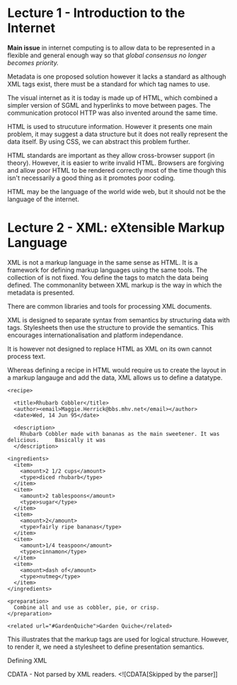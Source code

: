 Lecture 1 - Introduction to the Internet
=========

**Main issue** in internet computing is to allow data to be represented in a flexible and general enough way so that *global consensus no longer becomes priority.*

Metadata is one proposed solution however it lacks a standard as although XML tags exist, there must be a standard for which tag names to use.


The visual internet as it is today is made up of HTML, which combined a simpler version of SGML and hyperlinks to move between pages. The communication protocol HTTP was also invented around the same time. 

HTML is used to strucuture information. However it presents one main problem, it may suggest a data structure but it does not really represent the data itself. By using CSS, we can abstract this problem further. 

HTML standards are important as they allow cross-browser support (in theory). However, it is easier to write invalid HTML. Browsers are forgiving and allow poor HTML to be rendered correctly most of the time though this isn't necessarily a good thing as it promotes poor coding. 

HTML may be the language of the world wide web, but it should not be the language of the internet. 


Lecture 2 - XML: eXtensible Markup Language
====


XML is not a markup language in the same sense as HTML. It is a framework for defining markup languages using the same tools. The collection of <tags> is not fixed. You define the tags to match the data being defined. 
The commonanlity between XML markup is the way in which the metadata is presented. 

There are common libraries and tools for processing XML documents. 


XML is designed to separate syntax from semantics by structuring data with tags. Stylesheets then use the structure to provide the semantics. This encourages internationalisation and platform independance. 

It is however not designed to replace HTML as XML on its own cannot process text. 

Whereas defining a recipe in HTML would require us to create the layout in a markup langauge and add the data, XML allows us to define a datatype. 

    <recipe>

      <title>Rhubarb Cobbler</title>
      <author><email>Maggie.Herrick@bbs.mhv.net</email></author>
      <date>Wed, 14 Jun 95</date>

      <description>
        Rhubarb Cobbler made with bananas as the main sweetener. It was delicious.     Basically it was
      </description>

    <ingredients>
      <item>
        <amount>2 1/2 cups</amount>
        <type>diced rhubarb</type>
      </item>
      <item>
        <amount>2 tablespoons</amount>
        <type>sugar</type>
      </item>
      <item>
        <amount>2</amount>
        <type>fairly ripe bananas</type>
      </item>
      <item>
        <amount>1/4 teaspoon</amount>
        <type>cinnamon</type>
      </item>
      <item>
        <amount>dash of</amount>
        <type>nutmeg</type>
      </item>
    </ingredients>
  
    <preparation>
      Combine all and use as cobbler, pie, or crisp.
    </preparation>
  
    <related url="#GardenQuiche">Garden Quiche</related>

  This illustrates that the markup tags are used for logical structure. However, to render it, we need a stylesheet to define presentation semantics. 


  Defining XML

  CDATA - Not parsed by XML readers. <![CDATA[Skipped by the parser]]